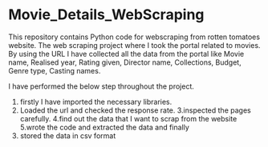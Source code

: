 # Movie_Details_WebScraping
This repository contains Python code for webscraping from rotten tomatoes website. The web scraping project where I took the portal related to movies. By using the URL I have collected all the data from the portal like Movie name, Realised year, Rating given, Director name, Collections, Budget, Genre type, Casting names.

I have performed the below step throughout the project.

1. firstly I have imported the necessary libraries.
2. Loaded the url and checked the response rate.
3.inspected the pages carefully.
4.find out the data that I want to scrap from the website
5.wrote the code and extracted the data
and finally
6. stored the data in csv format
